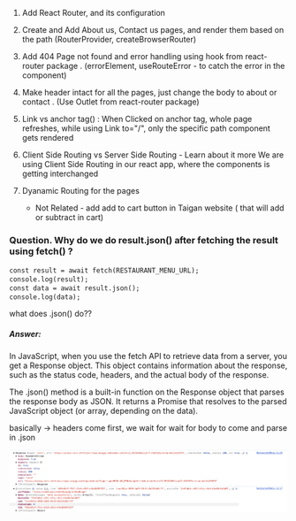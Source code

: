 1. Add React Router, and its configuration
2. Create and Add About us, Contact us pages, and render them based on the path (RouterProvider, createBrowserRouter)
3. Add 404 Page not found and error handling using hook from react-router package . (errorElement, useRouteError - to catch the error in the component)
4. Make header intact for all the pages, just change the body to about or contact . (Use Outlet from react-router package)
5. Link vs anchor tag(<a>) : When Clicked on anchor tag, whole page refreshes, while using Link to="/", only the specific path component gets rendered
6. Client Side Routing vs Server Side Routing - Learn about it more
   We are using Client Side Routing in our react app, where the components is getting interchanged
7. Dyanamic Routing for the pages

   - Not Related - add add to cart button in Taigan website ( that will add or subtract in cart)

### Question. Why do we do result.json() after fetching the result using fetch() ?

```
const result = await fetch(RESTAURANT_MENU_URL);
console.log(result);
const data = await result.json();
console.log(data);

```

what does .json() do??

##### Answer:

In JavaScript, when you use the fetch API to retrieve data from a server, you get a Response object. This object contains information about the response, such as the status code, headers, and the actual body of the response.

The .json() method is a built-in function on the Response object that parses the response body as JSON. It returns a Promise that resolves to the parsed JavaScript object (or array, depending on the data).

basically -> headers come first, we wait for wait for body to come and parse in .json

![alt text](image-1.png)
